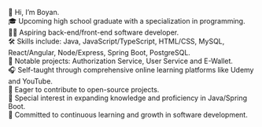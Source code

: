 👋 Hi, I’m Boyan.  
🎓 Upcoming high school graduate with a specialization in programming.  
👨‍💻 Aspiring back-end/front-end software developer.  
🛠️ Skills include: Java, JavaScript/TypeScript, HTML/CSS, MySQL, React/Angular, Node/Express, Spring Boot, PostgreSQL.  
🌟 Notable projects: Authorization Service, User Service and E-Wallet.  
🎧 Self-taught through comprehensive online learning platforms like Udemy and YouTube.  
🤝 Eager to contribute to open-source projects.  
🌱 Special interest in expanding knowledge and proficiency in Java/Spring Boot.  
🚀 Committed to continuous learning and growth in software development.  
